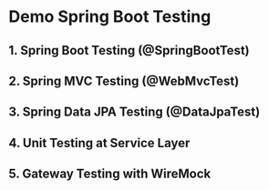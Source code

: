 # Demo Spring Boot Testing

## 1. Spring Boot Testing (@SpringBootTest)

## 2. Spring MVC Testing (@WebMvcTest)

## 3. Spring Data JPA Testing (@DataJpaTest)

## 4. Unit Testing  at Service Layer

## 5. Gateway Testing with WireMock
